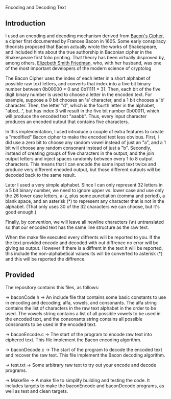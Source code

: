 Encoding and Decoding Text

## Introduction

I used an encoding and decoding mechanism derived from [Bacon's Cipher](https://en.wikipedia.org/wiki/Bacon%27s_cipher), a cipher first documented by Frances Bacon in 1605. Some early conspiracy theorists proposed that Bacon actually wrote the works of Shakespeare, and included hints about the true authorship in Baconian cipher in the Shakespeare first folio printing. That theory has been virtually disproved by, among others, [Elizebeth Smith Friedman](https://en.wikipedia.org/wiki/Elizebeth_Smith_Friedman), who, with her husband, was one of the most important developers of the modern science of cryptolog

The Bacon Cipher uses the index of each letter in a short alphabet of possible raw text letters, and converts that index into a five bit binary number between 0b00000 = 0 and 0b11111 = 31. Then, each bit of the five digit binary number is used to choose a letter in the encoded text. For example, suppose a 0 bit chooses an 'a' character, and a 1 bit chooses a 'b' character. Then, the letter "d", which is the fourth letter in the alphabet, "abcd...", but has index 3 will result in the five bit number 0b00011, which will produce the encoded text "aaabb". Thus, every input character produces an encoded output that contains five characters.

In this implementation, I used introduce a couple of extra features to create a "modified" Bacon cipher to make the encoded text less obvious. First, I did use a zero bit to choose any random vowel instead of just an "a", and a 1 bit will choose any random consonant instead of just a "b". Secondly, instead of creating groups of five characters in the output, and the join output letters and inject spaces randomly between every 1 to 8 output characters. This means that I can encode the same input text twice and produce very different encoded output, but those different outputs will be decoded back to the same result.

Later I used a very simple alphabet. Since I can only represent 32 letters in a 5 bit binary number, we need to ignore upper vs. lower case and use only the 26 lower case letters, a-z, plus some punctiation (comma and period), a blank space, and an asterisk (*) to represent any character that is not in the alphabet. (That only uses 30 of the 32 characters we can choose, but it's good enough.)

Finally, by convention, we will leave all newline characters (\n) untranslated so that our encoded text has the same line structure as the raw text.

When the make file executed every diffrents will be reported to you. If the the text provided encode and decoded with out diffrence no error will be giving as output. However if there is a diffrent in the text it will  be reported, this include the non-alphabetical values its will be converted to asterisk (*) and this will be reported the diffrence.

## Provided 

The repository contains this files, as follows:

-> baconCode.h -> An include file that contains some basic constants to use in encoding and decoding; alfa, vowels, and consonants. The alfa string contains the list of characters in the raw text alphabet in the order to be used. The vowels string contains a list of all possible vowels to be used in the encoded text, and the consonants string contains all possible consonants to be used in the encoded text.
  
-> baconEncode.c -> The start of the program to encode raw text into ciphered text. This file implement the Bacon encoding algorithm. 

-> baconDecode.c -> The start of the program to decode the encoded text and recover the raw text. This file implement the Bacon decoding algorithm.

-> test.txt -> Some arbitrary raw text to try out your encode and decode programs.

-> Makefile -> A make file to simplify building and testing the code. It includes targets to make the baconEncode and baconDecode programs, as well as test and clean targets.
